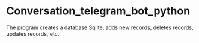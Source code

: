 # Conversation_telegram_bot_python
 The program creates a database Sqlite, adds new records, deletes records, updates records, etc.
